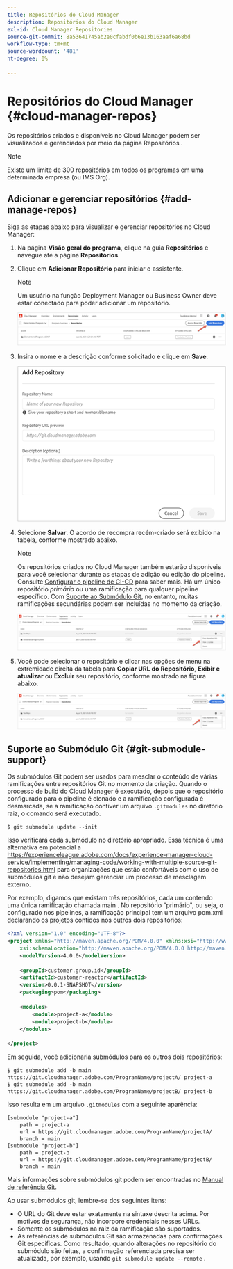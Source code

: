 ```yaml
---
title: Repositórios do Cloud Manager
description: Repositórios do Cloud Manager
exl-id: Cloud Manager Repositories
source-git-commit: 8a53641745ab2e0cfabdf0b6e13b163aaf6a68bd
workflow-type: tm+mt
source-wordcount: '481'
ht-degree: 0%

---
```


# Repositórios do Cloud Manager {#cloud-manager-repos}

Os repositórios criados e disponíveis no Cloud Manager podem ser visualizados e gerenciados por meio da página Repositórios .

>[!NOTE]
>Existe um limite de 300 repositórios em todos os programas em uma determinada empresa (ou IMS Org).

## Adicionar e gerenciar repositórios {#add-manage-repos}

Siga as etapas abaixo para visualizar e gerenciar repositórios no Cloud Manager:

1. Na página **Visão geral do programa**, clique na guia **Repositórios** e navegue até a página **Repositórios**.

1. Clique em **Adicionar Repositório** para iniciar o assistente.

   >[!NOTE]
   >Um usuário na função Deployment Manager ou Business Owner deve estar conectado para poder adicionar um repositório.

   ![](assets/repos/create-repo2.png)


1. Insira o nome e a descrição conforme solicitado e clique em **Save**.

   ![](assets/repos/repo-1.png)

1. Selecione **Salvar**. O acordo de recompra recém-criado será exibido na tabela, conforme mostrado abaixo.

   >[!NOTE]
   >Os repositórios criados no Cloud Manager também estarão disponíveis para você selecionar durante as etapas de adição ou edição do pipeline. Consulte [Configurar o pipeline de CI-CD](https://experienceleague.adobe.com/docs/experience-manager-cloud-service/implementing/using-cloud-manager/configure-pipeline.html?lang=en) para saber mais. Há um único repositório *primário* ou uma ramificação para qualquer pipeline específico. Com [Suporte ao Submódulo Git](#git-submodule-support), no entanto, muitas ramificações secundárias podem ser incluídas no momento da criação.

   ![](assets/repos/create-repo3.png)

1. Você pode selecionar o repositório e clicar nas opções de menu na extremidade direita da tabela para **Copiar URL do Repositório**, **Exibir e atualizar** ou **Excluir** seu repositório, conforme mostrado na figura abaixo.

   ![](assets/repos/create-repo3.png)


## Suporte ao Submódulo Git {#git-submodule-support}

Os submódulos Git podem ser usados para mesclar o conteúdo de várias ramificações entre repositórios Git no momento da criação. Quando o processo de build do Cloud Manager é executado, depois que o repositório configurado para o pipeline é clonado e a ramificação configurada é desmarcada, se a ramificação contiver um arquivo `.gitmodules` no diretório raiz, o comando será executado.

```
$ git submodule update --init
```

Isso verificará cada submódulo no diretório apropriado. Essa técnica é uma alternativa em potencial a https://experienceleague.adobe.com/docs/experience-manager-cloud-service/implementing/managing-code/working-with-multiple-source-git-repositories.html para organizações que estão confortáveis com o uso de submódulos git e não desejam gerenciar um processo de mesclagem externo.

Por exemplo, digamos que existam três repositórios, cada um contendo uma única ramificação chamada main . No repositório &quot;primário&quot;, ou seja, o configurado nos pipelines, a ramificação principal tem um arquivo pom.xml declarando os projetos contidos nos outros dois repositórios:

```xml
<?xml version="1.0" encoding="UTF-8"?>
<project xmlns="http://maven.apache.org/POM/4.0.0" xmlns:xsi="http://www.w3.org/2001/XMLSchema-instance"
    xsi:schemaLocation="http://maven.apache.org/POM/4.0.0 http://maven.apache.org/maven-v4_0_0.xsd">
    <modelVersion>4.0.0</modelVersion>
   
    <groupId>customer.group.id</groupId>
    <artifactId>customer-reactor</artifactId>
    <version>0.0.1-SNAPSHOT</version>
    <packaging>pom</packaging>
   
    <modules>
        <module>project-a</module>
        <module>project-b</module>
    </modules>
   
</project>
```

Em seguida, você adicionaria submódulos para os outros dois repositórios:

```
$ git submodule add -b main https://git.cloudmanager.adobe.com/ProgramName/projectA/ project-a
$ git submodule add -b main https://git.cloudmanager.adobe.com/ProgramName/projectB/ project-b
```

Isso resulta em um arquivo `.gitmodules` com a seguinte aparência:

```
[submodule "project-a"]
    path = project-a
    url = https://git.cloudmanager.adobe.com/ProgramName/projectA/
    branch = main
[submodule "project-b"]
    path = project-b
    url = https://git.cloudmanager.adobe.com/ProgramName/projectB/
    branch = main
```

Mais informações sobre submódulos git podem ser encontradas no [Manual de referência Git](https://git-scm.com/book/en/v2/Git-Tools-Submodules).

Ao usar submódulos git, lembre-se dos seguintes itens:

* O URL do Git deve estar exatamente na sintaxe descrita acima. Por motivos de segurança, não incorpore credenciais nesses URLs.
* Somente os submódulos na raiz da ramificação são suportados.
* As referências de submódulos Git são armazenadas para confirmações Git específicas. Como resultado, quando alterações no repositório do submódulo são feitas, a confirmação referenciada precisa ser atualizada, por exemplo, usando `git submodule update --remote` .

